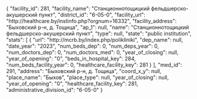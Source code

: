 {
    "facility_id": 281,
    "facility_name": "Станционнотощицкий фельдшерско-акушерский пункт",
    "district_id": "6-05-0",
    "facility_url": "http:\/\/healthcare.by\/instinfo.php?orgnum=16332",
    "facility_address": "Быховский р-н, д. Тощица",
    "ap_1": null,
    "name": "Станционнотощицкий фельдшерско-акушерский пункт",
    "type": null,
    "state": "public institution",
    "stats": [
        {
            "url": "http:\/\/mcrb.by\/index.php\/polikliniki",
            "dep_name": null,
            "date_year": "2023",
            "num_beds_dep": 0,
            "num_deps_year": 0,
            "num_doctors_dep": 0,
            "num_doctors_med": 0,
            "year_of_closing": null,
            "year_of_opening": "0",
            "beds_in_hospital_key": 284,
            "num_beds_facility_year": 0,
            "healthcare_facility_key": 281
        }
    ],
    "med_id": 291,
    "address": "Быховский р-н, д. Тощица",
    "coord_x_y": null,
    "place_name": "Быхов",
    "place_type": null,
    "year_of_closing": null,
    "year_of_opening": "0",
    "healthcare_facility_key": 281,
    "administrative_division_id": "6-05-0"
}